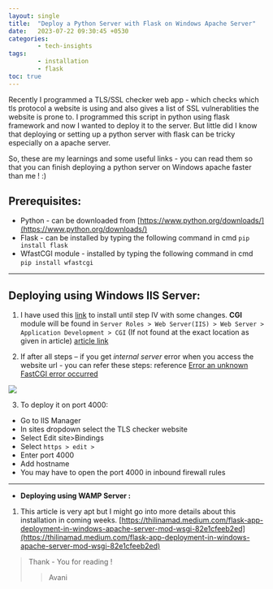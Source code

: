 ```yaml
---
layout: single
title:  "Deploy a Python Server with Flask on Windows Apache Server"
date:   2023-07-22 09:30:45 +0530
categories: 
        - tech-insights
tags:
        - installation
        - flask
toc: true
---
```

Recently I programmed a TLS/SSL checker web app - which checks which tls protocol a website is using and also gives a list of SSL vulnerablities the website is prone to.
I programmed this script in python using flask framework and now I wanted to deploy it to the server.
But little did I know that deploying or setting up a python server with flask can be tricky especially on a apache server.

So, these are my learnings and some useful links - you can read them so that you can finish deploying a python server on Windows apache faster than me ! :)


## Prerequisites:
* Python - can be downloaded from [https://www.python.org/downloads/](https://www.python.org/downloads/)
* Flask - can be installed by typing the following command in cmd 
`pip install flask`
* WfastCGI module - installed by typing the following command in cmd `pip install wfastcgi`

----

## **Deploying using Windows IIS Server:**

1. I have used this [link](https://medium.com/@dpralay07/deploy-a-python-flask-application-in-iis-server-and-run-on-machine-ip-address-ddb81df8edf3) to install until step IV with some changes.
**CGI** module will be found in 
`Server Roles > Web Server(IIS) > Web Server > Application Development > CGI`
(If not found at the exact location as given in article)
[article link](https://medium.com/@dpralay07/deploy-a-python-flask-application-in-iis-server-and-run-on-machine-ip-address-ddb81df8edf3)

2. If after all steps – if you get *internal server* error when you access the website url - you can refer these steps: reference [Error an unknown FastCGI error occurred](https://stackoverflow.com/questions/6176093/http-error-500-0-internal-server-error-an-unknown-fastcgi-error-occured)

<img src="{{ site.baseurl }}/images/help.png"> 

3. To deploy it on port 4000:
- Go to IIS Manager
- In sites dropdown select the TLS checker website
- Select Edit site>Bindings
- Select `https > edit >`
- Enter port 4000
- Add hostname
- You may have to open the port 4000 in inbound firewall rules

----
- **Deploying using WAMP Server :**

1. This article is very apt but I might go into more details about this installation in coming weeks.
[https://thilinamad.medium.com/flask-app-deployment-in-windows-apache-server-mod-wsgi-82e1cfeeb2ed](https://thilinamad.medium.com/flask-app-deployment-in-windows-apache-server-mod-wsgi-82e1cfeeb2ed) 


>Thank - You for reading !
>> Avani




